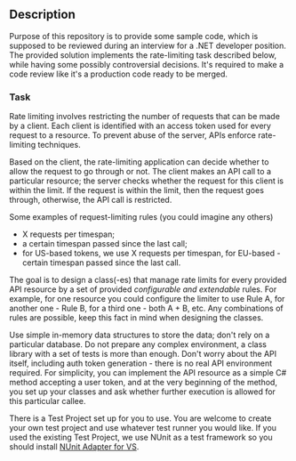 ## Description

Purpose of this repository is to provide some sample code, which is supposed to be reviewed during an interview for a .NET developer position.
The provided solution implements the rate-limiting task described below, while having some possibly controversial decisions. It's required to make a code review like it's a production code ready to be merged.

### Task

Rate limiting involves restricting the number of requests that can be made by a client. Each client is identified with an access token used for every request to a resource. To prevent abuse of the server, APIs enforce rate-limiting techniques.

Based on the client, the rate-limiting application can decide whether to allow the request to go through or not. The client makes an API call to a particular resource; the server checks whether the request for this client is within the limit. If the request is within the limit, then the request goes through, otherwise, the API call is restricted.

Some examples of request-limiting rules (you could imagine any others)
* X requests per timespan;
* a certain timespan passed since the last call;
* for US-based tokens, we use X requests per timespan, for EU-based - certain timespan passed since the last call.

The goal is to design a class(-es) that manage rate limits for every provided API resource by a set of provided *configurable and extendable* rules. For example, for one resource you could configure the limiter to use Rule A, for another one - Rule B, for a third one - both A + B, etc. Any combinations of rules are possible, keep this fact in mind when designing the classes.

Use simple in-memory data structures to store the data; don't rely on a particular database. Do not prepare any complex environment,
a class library with a set of tests is more than enough. Don't worry about the API itself, including auth token generation - there is no real API environment required.
For simplicity, you can implement the API resource as a simple C# method accepting a user token, and at the very beginning of the method, you set up your classes and ask whether further execution is allowed for this particular callee.

There is a Test Project set up for you to use. You are welcome to create your own test project and use whatever test runner you would like. If you used the existing Test Project, we use NUnit as a test framework so you should install [NUnit Adapter for VS](https://marketplace.visualstudio.com/items?itemName=NUnitDevelopers.NUnit3TestAdapter).
